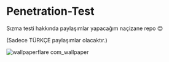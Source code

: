 # Penetration-Test
Sızma testi hakkında paylaşımlar yapacağım naçizane repo 😊

(Sadece TÜRKÇE paylaşımlar olacaktır.)

![wallpaperflare com_wallpaper](https://user-images.githubusercontent.com/72461381/152680653-11ea24c7-b227-4503-9c58-ce077fffe183.jpg)
